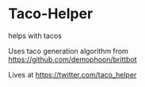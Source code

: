 # Taco-Helper
helps with tacos

Uses taco generation algorithm from https://github.com/demophoon/brittbot

Lives at https://twitter.com/taco_helper
